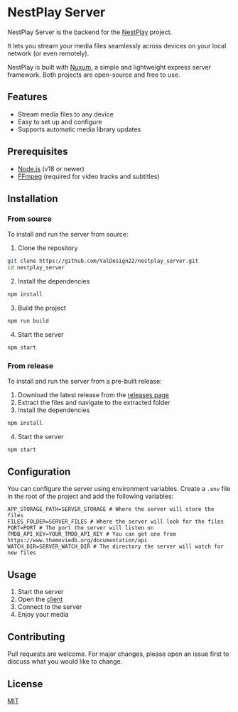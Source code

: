 # NestPlay Server

NestPlay Server is the backend for the [NestPlay](https://github.com/ValDesign22/nestplay_client) project.

It lets you stream your media files seamlessly across devices on your local network (or even remotely).

NestPlay is built with [Nuxum](https://github.com/nuxum/nuxum), a simple and lightweight express server framework. Both projects are open-source and free to use.

## Features

- Stream media files to any device
- Easy to set up and configure
- Supports automatic media library updates

## Prerequisites

- [Node.js](https://nodejs.org/en/download/) (v18 or newer)
- [FFmpeg](https://ffmpeg.org/download.html) (required for video tracks and subtitles)

## Installation

### From source

To install and run the server from source:

1. Clone the repository

```bash
git clone https://github.com/ValDesign22/nestplay_server.git
cd nestplay_server
```

2. Install the dependencies

```bash
npm install
```

3. Build the project

```bash
npm run build
```

4. Start the server

```bash
npm start
```

### From release

To install and run the server from a pre-built release:

1. Download the latest release from the [releases page](https://github.com/ValDesign22/nestplay_server/releases)
2. Extract the files and navigate to the extracted folder
3. Install the dependencies

```bash
npm install
```

4. Start the server

```bash
npm start
```

## Configuration

You can configure the server using environment variables. Create a `.env` file in the root of the project and add the following variables:

```env
APP_STORAGE_PATH=SERVER_STORAGE # Where the server will store the files
FILES_FOLDER=SERVER_FILES # Where the server will look for the files
PORT=PORT # The port the server will listen on
TMDB_API_KEY=YOUR_TMDB_API_KEY # You can get one from https://www.themoviedb.org/documentation/api
WATCH_DIR=SERVER_WATCH_DIR # The directory the server will watch for new files
```

## Usage

1. Start the server
2. Open the [client](https://github.com/ValDesign22/nestplay_client)
3. Connect to the server
4. Enjoy your media

## Contributing

Pull requests are welcome. For major changes, please open an issue first to discuss what you would like to change.

## License

[MIT](#LICENSE)

